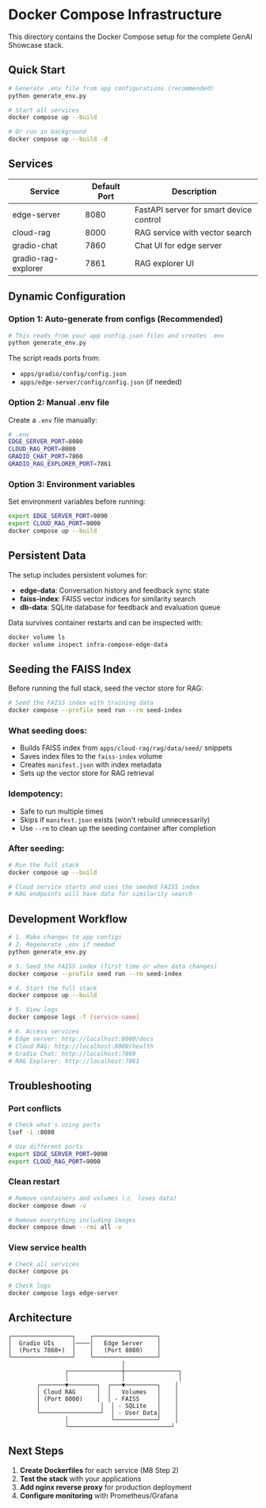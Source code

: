 # Docker Compose Infrastructure

This directory contains the Docker Compose setup for the complete GenAI Showcase stack.

## Quick Start

```bash
# Generate .env file from app configurations (recommended)
python generate_env.py

# Start all services
docker compose up --build

# Or run in background
docker compose up --build -d
```

## Services

| Service | Default Port | Description |
|---------|--------------|-------------|
| edge-server | 8080 | FastAPI server for smart device control |
| cloud-rag | 8000 | RAG service with vector search |
| gradio-chat | 7860 | Chat UI for edge server |
| gradio-rag-explorer | 7861 | RAG explorer UI |

## Dynamic Configuration

### Option 1: Auto-generate from configs (Recommended)

```bash
# This reads from your app config.json files and creates .env
python generate_env.py
```

The script reads ports from:
- `apps/gradio/config/config.json`
- `apps/edge-server/config/config.json` (if needed)

### Option 2: Manual .env file

Create a `.env` file manually:

```bash
# .env
EDGE_SERVER_PORT=8080
CLOUD_RAG_PORT=8000
GRADIO_CHAT_PORT=7860
GRADIO_RAG_EXPLORER_PORT=7861
```

### Option 3: Environment variables

Set environment variables before running:

```bash
export EDGE_SERVER_PORT=9090
export CLOUD_RAG_PORT=9000
docker compose up --build
```

## Persistent Data

The setup includes persistent volumes for:

- **edge-data**: Conversation history and feedback sync state
- **faiss-index**: FAISS vector indices for similarity search
- **db-data**: SQLite database for feedback and evaluation queue

Data survives container restarts and can be inspected with:

```bash
docker volume ls
docker volume inspect infra-compose-edge-data
```

## Seeding the FAISS Index

Before running the full stack, seed the vector store for RAG:

```bash
# Seed the FAISS index with training data
docker compose --profile seed run --rm seed-index
```

### What seeding does:
- Builds FAISS index from `apps/cloud-rag/rag/data/seed/` snippets
- Saves index files to the `faiss-index` volume
- Creates `manifest.json` with index metadata
- Sets up the vector store for RAG retrieval

### Idempotency:
- Safe to run multiple times
- Skips if `manifest.json` exists (won't rebuild unnecessarily)
- Use `--rm` to clean up the seeding container after completion

### After seeding:
```bash
# Run the full stack
docker compose up --build

# Cloud service starts and uses the seeded FAISS index
# RAG endpoints will have data for similarity search
```

## Development Workflow

```bash
# 1. Make changes to app configs
# 2. Regenerate .env if needed
python generate_env.py

# 3. Seed the FAISS index (first time or when data changes)
docker compose --profile seed run --rm seed-index

# 4. Start the full stack
docker compose up --build

# 5. View logs
docker compose logs -f [service-name]

# 6. Access services
# Edge server: http://localhost:8080/docs
# Cloud RAG: http://localhost:8000/health
# Gradio Chat: http://localhost:7860
# RAG Explorer: http://localhost:7861
```

## Troubleshooting

### Port conflicts
```bash
# Check what's using ports
lsof -i :8080

# Use different ports
export EDGE_SERVER_PORT=9090
export CLOUD_RAG_PORT=9000
```

### Clean restart
```bash
# Remove containers and volumes (⚠️  loses data)
docker compose down -v

# Remove everything including images
docker compose down --rmi all -v
```

### View service health
```bash
# Check all services
docker compose ps

# Check logs
docker compose logs edge-server
```

## Architecture

```
┌─────────────────┐    ┌──────────────────┐
│  Gradio UIs     │────│   Edge Server    │
│  (Ports 7860+)  │    │   (Port 8080)    │
└─────────────────┘    └──────────────────┘
                                │
                ┌───────────────┼───────────────┐
                │               │               │
        ┌───────▼────────┐  ┌───▼─────────┐    │
        │ Cloud RAG      │  │   Volumes   │    │
        │ (Port 8000)    │  │ - FAISS     │    │
        │                 │  │ - SQLite   │    │
        └─────────────────┘  │ - User Data│    │
                │            └────────────┘    │
                └─────────────────────────────┘
```

## Next Steps

1. **Create Dockerfiles** for each service (M8 Step 2)
2. **Test the stack** with your applications
3. **Add nginx reverse proxy** for production deployment
4. **Configure monitoring** with Prometheus/Grafana
